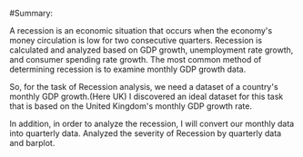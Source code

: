 #Summary:

A recession is an economic situation that occurs when the economy's money circulation is low for two consecutive quarters. Recession is calculated and analyzed based on GDP growth, unemployment rate growth, and consumer spending rate growth.
The most common method of determining recession is to examine monthly GDP growth data.

So, for the task of Recession analysis, we need a dataset of a country's monthly GDP growth.(Here UK) I discovered an ideal dataset for this task that is based on the United Kingdom's monthly GDP growth rate.

In addition, in order to analyze the recession, I will convert our monthly data into quarterly data.
Analyzed the severity of Recession by quarterly data and barplot.